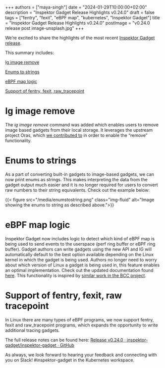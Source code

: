 +++
authors = ["maya-singh"]
date = "2024-01-29T10:00:00+02:00"
description = "Inspektor Gadget Release Highlights v0.24.0"
draft = false
tags = ["fentry", "fexit", "eBPF map", "kubernetes", "Inspektor Gadget"]
title = "Inspektor Gadget Release Highlights v0.24.0"
postImage = "v0.24.0 release post image-unsplash.jpg"
+++



We’re excited to share the highlights of the most recent [Inspektor Gadget release](https://github.com/inspektor-gadget/inspektor-gadget/releases/tag/v0.24.0)\.

  

  

This summary includes:

  

  

[Ig image remove](#ig-image-remove)

  

  

[Enums to strings](#enums-to-strings)

  

  

[eBPF map logic](#ebpf-map-logic)

  

  

[Support of fentry, fexit, raw\_tracepoint](#support-of-fentry-fexit-raw-tracepoint)

  


# Ig image remove

  

  

The *ig image remove* command was added which enables users to remove image based gadgets from their local storage\. It leverages the upstream project Oras, which [we contributed to](https://github.com/oras-project/oras-go/pull/647) in order to enable the “remove” functionality\.

  

  

# Enums to strings

  

  

As a part of converting built\-in gadgets to image\-based gadgets, we can now print enums as strings\. This makes interpreting the data from the gadget output much easier and it is no longer required for users to convert raw numbers to their string equivalents\. Check out the example below:

  

{{< figure src="/media/enumstostring.png" class="img-fluid" alt="Image showing the enums to string as described above.">}}

  
  

  

# eBPF map logic

  

  

Inspektor Gadget now includes logic to detect which kind of eBPF map is being used to send events to the userspace \(perf ring buffer or eBPF ring buffer\)\. Gadget authors can write gadgets using the new API and IG will automatically default to the best option available depending on the Linux kernel in which the gadget is being used\. Authors no longer need to worry about which version of Linux a gadget is being used in, this feature enables an optimal implementation\. Check out the updated documentation found [here](https://github.com/inspektor-gadget/inspektor-gadget/blob/main/docs/reference/gadget-helper-api.md)\. This functionality is inspired by [similar work in the BCC project](https://github.com/iovisor/bcc/pull/4262)\.

  

  

# Support of fentry, fexit, raw tracepoint

  

  

In Linux there are many types of eBPF programs, we now support fentry, fexit and raw\_tracepoint programs, which expands the opportunity to write additional tracing gadgets\.

  

  

The full release notes can be found here: [ Release v0\.24\.0 · inspektor\-gadget/inspektor\-gadget · GitHub](https://github.com/inspektor-gadget/inspektor-gadget/releases/tag/v0.24.0)

  

  

As always, we look forward to hearing your feedback and connecting with you on Slack\!  \#inspektor\-gadget in the Kubernetes workspace\.
